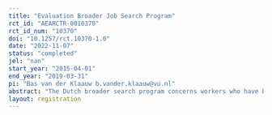 ```yaml
---
title: "Evaluation Broader Job Search Program"
rct_id: "AEARCTR-0010370"
rct_id_num: "10370"
doi: "10.1257/rct.10370-1.0"
date: "2022-11-07"
status: "completed"
jel: "nan"
start_year: "2015-04-01"
end_year: "2019-03-31"
pi: "Bas van der Klaauw b.vander.klaauw@vu.nl"
abstract: "The Dutch broader search program concerns workers who have been collecting unemployment insurance (UI) for six month. A random subsample of these UI recipients are invited for a mandatory caseworker meeting that focuses on job search strategies. If the caseworker believes that the UI recipients is searching too narrow, the UI recipients can receive a broader search task. The task should be completed before the next caseworker meeting and involves that the UI recipients should apply to a broader set of vacancies. "
layout: registration
---
```


